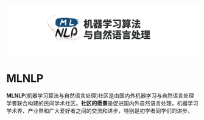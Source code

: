 ![logo](img/logo.png)
# MLNLP
**MLNLP**(机器学习算法与自然语言处理)社区是由国内外机器学习与自然语言处理学者联合构建的民间学术社区。**社区的愿景**是促进国内外自然语言处理，机器学习学术界、产业界和广大爱好者之间的交流和进步，特别是初学者同学们的进步。

